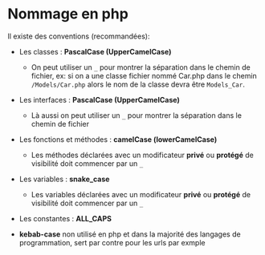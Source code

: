 # Nommage en php

Il existe des conventions (recommandées):

+ Les classes : **PascalCase (UpperCamelCase)**
    - On peut utiliser un  ``_`` pour montrer la séparation dans le chemin de fichier, ex: si on a une classe fichier nommé Car.php dans le chemin ``/Models/Car.php`` alors le nom de la classe devra être ``Models_Car``.  

+ Les interfaces : **PascalCase (UpperCamelCase)**
    - Là aussi on peut utiliser un  ``_`` pour montrer la séparation dans le chemin de fichier

+ Les fonctions et méthodes : **camelCase (lowerCamelCase)**
    - Les méthodes déclarées avec un modificateur **privé** ou **protégé** de visibilité doit commencer par un ``_``

+ Les variables : **snake_case**
    - Les variables déclarées avec un modificateur **privé** ou **protégé** de visibilité doit commencer par un ``_``

+ Les constantes : **ALL_CAPS**

+ **kebab-case** non utilisé en php et dans la majorité des langages de programmation, sert par contre pour les urls par exmple